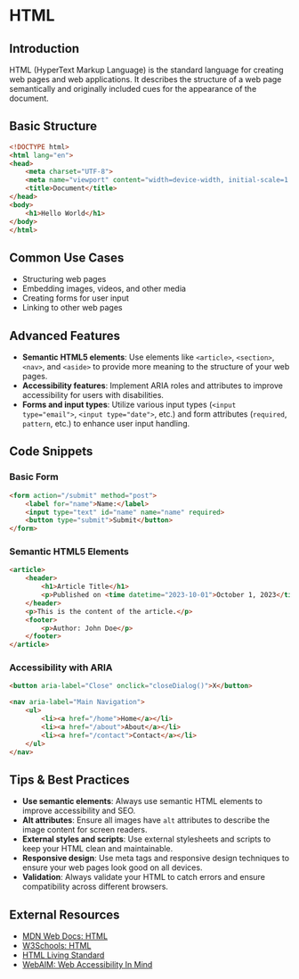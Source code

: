 # HTML

## Introduction
HTML (HyperText Markup Language) is the standard language for creating web pages and web applications. It describes the structure of a web page semantically and originally included cues for the appearance of the document.

## Basic Structure
```html
<!DOCTYPE html>
<html lang="en">
<head>
    <meta charset="UTF-8">
    <meta name="viewport" content="width=device-width, initial-scale=1.0">
    <title>Document</title>
</head>
<body>
    <h1>Hello World</h1>
</body>
</html>
```

## Common Use Cases
- Structuring web pages
- Embedding images, videos, and other media
- Creating forms for user input
- Linking to other web pages

## Advanced Features
- **Semantic HTML5 elements**: Use elements like `<article>`, `<section>`, `<nav>`, and `<aside>` to provide more meaning to the structure of your web pages.
- **Accessibility features**: Implement ARIA roles and attributes to improve accessibility for users with disabilities.
- **Forms and input types**: Utilize various input types (`<input type="email">`, `<input type="date">`, etc.) and form attributes (`required`, `pattern`, etc.) to enhance user input handling.

## Code Snippets
### Basic Form
```html
<form action="/submit" method="post">
    <label for="name">Name:</label>
    <input type="text" id="name" name="name" required>
    <button type="submit">Submit</button>
</form>
```

### Semantic HTML5 Elements
```html
<article>
    <header>
        <h1>Article Title</h1>
        <p>Published on <time datetime="2023-10-01">October 1, 2023</time></p>
    </header>
    <p>This is the content of the article.</p>
    <footer>
        <p>Author: John Doe</p>
    </footer>
</article>
```

### Accessibility with ARIA
```html
<button aria-label="Close" onclick="closeDialog()">X</button>

<nav aria-label="Main Navigation">
    <ul>
        <li><a href="/home">Home</a></li>
        <li><a href="/about">About</a></li>
        <li><a href="/contact">Contact</a></li>
    </ul>
</nav>
```

## Tips & Best Practices
- **Use semantic elements**: Always use semantic HTML elements to improve accessibility and SEO.
- **Alt attributes**: Ensure all images have `alt` attributes to describe the image content for screen readers.
- **External styles and scripts**: Use external stylesheets and scripts to keep your HTML clean and maintainable.
- **Responsive design**: Use meta tags and responsive design techniques to ensure your web pages look good on all devices.
- **Validation**: Always validate your HTML to catch errors and ensure compatibility across different browsers.

## External Resources
- [MDN Web Docs: HTML](https://developer.mozilla.org/en-US/docs/Web/HTML)
- [W3Schools: HTML](https://www.w3schools.com/html/)
- [HTML Living Standard](https://html.spec.whatwg.org/)
- [WebAIM: Web Accessibility In Mind](https://webaim.org/)